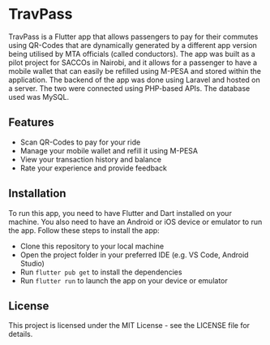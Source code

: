 # TravPass

TravPass is a Flutter app that allows passengers to pay for their commutes using QR-Codes that are dynamically generated by a different app version being utilised by MTA officials (called conductors). The app was built as a pilot project for SACCOs in Nairobi, and it allows for a passenger to have a mobile wallet that can easily be refilled using M-PESA and stored within the application. The backend of the app was done using Laravel and hosted on a server. The two were connected using PHP-based APIs. The database used was MySQL.

## Features

- Scan QR-Codes to pay for your ride
- Manage your mobile wallet and refill it using M-PESA
- View your transaction history and balance
- Rate your experience and provide feedback

## Installation

To run this app, you need to have Flutter and Dart installed on your machine. You also need to have an Android or iOS device or emulator to run the app. Follow these steps to install the app:

- Clone this repository to your local machine
- Open the project folder in your preferred IDE (e.g. VS Code, Android Studio)
- Run `flutter pub get` to install the dependencies
- Run `flutter run` to launch the app on your device or emulator



## License

This project is licensed under the MIT License - see the LICENSE file for details.

